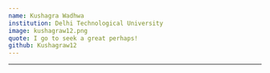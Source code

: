 ```yaml
---
name: Kushagra Wadhwa
institution: Delhi Technological University
image: kushagraw12.png
quote: I go to seek a great perhaps!
github: Kushagraw12
---
```

---
